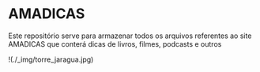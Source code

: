 # AMADICAS

Este repositório serve para armazenar todos os arquivos referentes ao site AMADICAS que conterá dicas de livros, filmes, podcasts e outros

!(./_img/torre_jaragua.jpg)
